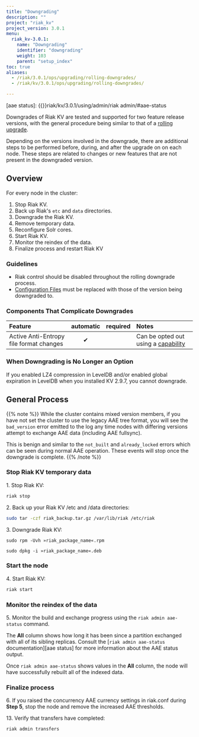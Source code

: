 ```yaml
---
title: "Downgrading"
description: ""
project: "riak_kv"
project_version: 3.0.1
menu:
  riak_kv-3.0.1:
    name: "Downgrading"
    identifier: "downgrading"
    weight: 103
    parent: "setup_index"
toc: true
aliases:
  - /riak/3.0.1/ops/upgrading/rolling-downgrades/
  - /riak/kv/3.0.1/ops/upgrading/rolling-downgrades/

---
```


[rolling upgrade]: {{<baseurl>}}riak/kv/3.0.1/setup/upgrading/cluster
[config ref]: {{<baseurl>}}riak/kv/3.0.1/configuring/reference
[concept aae]: {{<baseurl>}}riak/kv/3.0.1/learn/concepts/active-anti-entropy/
[aae status]: {{<baseurl>}}riak/kv/3.0.1/using/admin/riak admin/#aae-status

Downgrades of Riak KV are tested and supported for two feature release versions, with the general procedure being similar to that of a [rolling upgrade][rolling upgrade].

Depending on the versions involved in the downgrade, there are additional steps to be performed before, during, and after the upgrade on on each node. These steps are related to changes or new features that are not present in the downgraded version.

## Overview

For every node in the cluster:

1. Stop Riak KV.
2. Back up Riak's `etc` and `data` directories.
3. Downgrade the Riak KV.
4. Remove temporary data.
5. Reconfigure Solr cores.
6. Start Riak KV.
7. Monitor the reindex of the data.
8. Finalize process and restart Riak KV

### Guidelines

* Riak control should be disabled throughout the rolling downgrade process.
* [Configuration Files][config ref] must be replaced with those of the version being downgraded to.


### Components That Complicate Downgrades

| Feature | automatic | required | Notes |
|:---|:---:|:---:|:---|
| Active Anti-Entropy file format changes | ✔ |  | Can be opted out using a [capability](#aae_tree_capability)


### When Downgrading is No Longer an Option

If you enabled LZ4 compression in LevelDB and/or enabled global expiration in LevelDB when you installed KV 2.9.7, you cannot downgrade.


## General Process

{{% note %}}
While the cluster contains mixed version members, if you have not set the cluster to use the legacy AAE tree format, you will see the `bad_version` error emitted to the log any time nodes with differing versions attempt to exchange AAE data (including AAE fullsync).

This is benign and similar to the `not_built` and `already_locked` errors which can be seen during normal AAE operation. These events will stop once the downgrade is complete.
{{% /note %}}

### Stop Riak KV temporary data

1\. Stop Riak KV:

```bash
riak stop
```
2\. Back up your Riak KV /etc and /data directories:
    
```bash
sudo tar -czf riak_backup.tar.gz /var/lib/riak /etc/riak
```
    
3\. Downgrade Riak KV:

```RHEL/CentOS
sudo rpm -Uvh »riak_package_name«.rpm
```
    
```Ubuntu
sudo dpkg -i »riak_package_name«.deb
```


### Start the node

4\. Start Riak KV:

```bash
riak start
```
  
### Monitor the reindex of the data

5\. Monitor the build and exchange progress using the `riak admin aae-status` command.

The **All** column shows how long it has been since a partition exchanged with all of its sibling replicas.  Consult the [`riak admin aae-status` documentation][aae status] for more information about the AAE status output. 

Once `riak admin aae-status` shows values in the **All** column, the node will have successfully rebuilt all of the indexed data.

### Finalize process

6\. If you raised the concurrency AAE currency settings in riak.conf during **Step 5**, stop the node and remove the increased AAE thresholds.
 
13\. Verify that transfers have completed:

```bash
riak admin transfers
```




